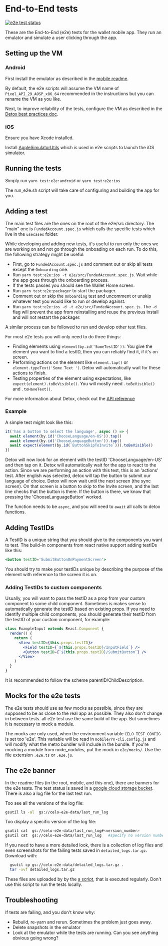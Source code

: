 # End-to-End tests

[![e2e test status](https://storage.googleapis.com/celo-e2e-data/e2e-banner.svg)](https://console.cloud.google.com/storage/browser/celo-e2e-data?project=celo-testnet)

These are the End-to-End (e2e) tests for the wallet mobile app. They run an emulator and simulate a user clicking through the app.

## Setting up the VM

### Android

First install the emulator as described in the [mobile readme](../README.md#optional-install-an-android-emulator).

By default, the e2e scripts will assume the VM name of `Pixel_API_29_AOSP_x86_64` recommended in the instructions but you can rename the VM as you like.

Next, to improve reliability of the tests, configure the VM as described in the [Detox best practices doc](https://github.com/wix/Detox/blob/master/docs/Introduction.AndroidEmulatorsBestPractices.md).

### iOS

Ensure you have Xcode installed.

Install [AppleSimulatorUtils](https://github.com/wix/AppleSimulatorUtils#installing) which is used in e2e scripts to launch the iOS simulator.

## Running the tests

Simply run `yarn test:e2e:android` or `yarn test:e2e:ios`

The run_e2e.sh script will take care of configuring and building the app for you.

## Adding a test

The main test files are the ones on the root of the e2e/src directory. The "main" one is `FundedAccount.spec.js` which calls the specific tests which live in the `usecases` folder.

While developing and adding new tests, it's useful to run only the ones we are working on and not go through the onboading on each run. To do this, the following strategy might be useful:
- First, go to `FundedAccount.spec.js` and comment out or skip all tests except the `Onboarding` one.
- Run `yarn test:e2e:ios -t e2e/src/FundedAccount.spec.js`. Wait while the app goes through the onboarding process.
- If the tests passes you should see the Wallet Home screen.
- Run `yarn test:e2e:packager` to start the packager.
- Comment out or skip the `Onboarding` test and uncomment or unskip whatever test you would like to run or develop against.
- Run `yarn test:e2e:ios -d -t e2e/src/FundedAccount.spec.js`. The `-d` flag will prevent the app from reinstalling and reuse the previous install and will not restart the packager.

A similar process can be followed to run and develop other test files.

For most e2e tests you will only need to do three things:

- Finding elements using `element(by.id('SomeTestID'))`: You give the element you want to find a testID, then you can reliably find it, if it's on screen.
- Performing actions on the element like `element.tap()` or `element.typeText('Some Text ')`. Detox will automatically wait for these actions to finish.
- Testing properties of the element using expectations, like `expect(element).toBeVisible()`. You will mostly need `.toBeVisible()` and `.toHaveText()`.

For more information about Detox, check out the [API reference](https://github.com/wix/Detox/blob/master/docs/README.md#api-reference)

### Example

A simple test might look like this:

```javascript
it('has a button to select the language', async () => {
  await element(by.id('ChooseLanguage/en-US')).tap()
  await element(by.id('ChooseLanguageButton')).tap()
  await expect(element(by.id(`ButtonSkipToInvite`))).toBeVisible()
})
```

Detox will now look for an element with the testID 'ChooseLanguage/en-US' and then tap on it. Detox will automatically wait for the app to react to the action. Since we are performing an action with this test, this is an 'actions' test.
After english was selected, detox will tap the button to submit our language of choice. Detox will now wait until the next screen (the sync screen). On that screen is a button to skip to the Invite screen, and the last line checks that the button is there. If the button is there, we know that pressing the 'ChooseLanguageButton' worked.

The function needs to be `async`, and you will need to `await` all calls to detox functions.

## Adding TestIDs

A TestID is a unique string that you should give to the components you want to test. The build-in components from react native support adding testIDs like this:

```jsx
<button testID='SubmitButtonOnPaymentScreen'>
```

You should try to make your testIDs unique by describing the purpose of the element with reference to the screen it is on.

### Adding TestIDs to custom components

Usually, you will want to pass the testID as a prop from your custom component to some child component. Sometimes is makes sense to automatically generate the testID based on existing props. If you need to identify multiple child components, you should generate their testID from the testID of your custom component, for example:

```jsx
class ExampleInput extends React.Component {
  render() {
    return (
      <View testID={this.props.testID}>
        <Field testID={`${this.props.testID}/InputField`} />
        <Button testID={`${this.props.testID}/SubmitButton`} />
      </View>
    )
  }
}
```

It is recommended to follow the scheme parentID/ChildDescription.

## Mocks for the e2e tests

The e2e tests should use as few mocks as possible, since they are supposed to be as close to the real app as possible. They also don't change in between tests. all e2e test use the same build of the app. But sometimes it is necessary to mock a module.

The mocks are only used, when the environment variable `CELO_TEST_CONFIG` is set too 'e2e'. This variable will be read in `mobile/rn-cli.config.js` and will modify what the metro bundler will include in the bundle. If you're mocking a module from node_nodules, put the mock in `e2e/mocks/`. Use the file extension `.e2e.ts` or `.e2e.js`.

## The e2e banner

In the readme files (in the root, mobile, and this one), there are banners for the e2e tests. The test status is saved in a [google cloud storage bucket](https://console.cloud.google.com/storage/browser/celo-e2e-data?project=celo-testnet).
There is also a log file for the last test run.

Too see all the versions of the log file:

```bash
gsutil ls -al  gs://celo-e2e-data/last_run_log
```

Too display a specific version of the log file:

```bash
gsutil cat  gs://celo-e2e-data/last_run_log#<version_number>
gsutil cat  gs://celo-e2e-data/last_run_log   #specify no version number to get the latest
```

If you need to have a more detailed look, there is a collection of log files and even screenshots for the failing tests saved in `detailed_logs.tar.gz`. Download with:

```bash
  gsutil cp gs://celo-e2e-data/detailed_logs.tar.gz .
  tar -xvf detailed_logs.tar.gz
```

These files are uploaded by by the [a script](../scripts/ci-e2e.sh), that is executed regularly. Don't use this script to run the tests locally.

## Troubleshooting

If tests are failing, and you don't know why:

- Rebuild, re-yarn and rerun. Sometimes the problem just goes away.
- Delete snapshots in the emulator
- Look at the emulator while the tests are running. Can you see anything obvious going wrong?
